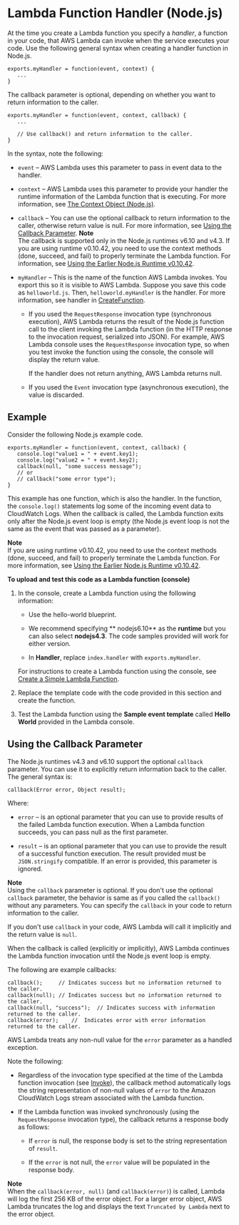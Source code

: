 # Lambda Function Handler \(Node\.js\)<a name="nodejs-prog-model-handler"></a>

 At the time you create a Lambda function you specify a *handler*, a function in your code, that AWS Lambda can invoke when the service executes your code\. Use the following general syntax when creating a handler function in Node\.js\. 

```
exports.myHandler = function(event, context) {
   ...
}
```

The callback parameter is optional, depending on whether you want to return information to the caller\.

```
exports.myHandler = function(event, context, callback) {
   ...
   
   // Use callback() and return information to the caller.  
}
```

In the syntax, note the following:

+ `event` – AWS Lambda uses this parameter to pass in event data to the handler\.

+ `context` – AWS Lambda uses this parameter to provide your handler the runtime information of the Lambda function that is executing\. For more information, see [The Context Object \(Node\.js\)](nodejs-prog-model-context.md)\.

+ `callback` – You can use the optional callback to return information to the caller, otherwise return value is null\. For more information, see [Using the Callback Parameter](#nodejs-prog-model-handler-callback)\.
**Note**  
The callback is supported only in the Node\.js runtimes v6\.10 and v4\.3\. If you are using runtime v0\.10\.42, you need to use the context methods \(done, succeed, and fail\) to properly terminate the Lambda function\. For information, see [Using the Earlier Node\.js Runtime v0\.10\.42](nodejs-prog-model-using-old-runtime.md)\.

+ `myHandler` – This is the name of the function AWS Lambda invokes\. You export this so it is visible to AWS Lambda\.  Suppose you save this code as `helloworld.js`\. Then, `helloworld.myHandler` is the handler\. For more information, see handler in [CreateFunction](API_CreateFunction.md)\.

  + If you used the `RequestResponse` invocation type \(synchronous execution\), AWS Lambda returns the result of the Node\.js function call to the client invoking the Lambda function \(in the HTTP response to the invocation request, serialized into JSON\)\. For example, AWS Lambda console uses the `RequestResponse` invocation type, so when you test invoke the function using the console, the console will display the return value\.

    If the handler does not return anything, AWS Lambda returns null\.

  + If you used the `Event` invocation type \(asynchronous execution\), the value is discarded\.

## Example<a name="nodejs-prog-model-handler-example"></a>

Consider the following Node\.js example code\. 

```
exports.myHandler = function(event, context, callback) {
   console.log("value1 = " + event.key1);
   console.log("value2 = " + event.key2);  
   callback(null, "some success message");
   // or 
   // callback("some error type"); 
}
```

This example has one function, which is also the handler\. In the function, the `console.log()` statements log some of the incoming event data to CloudWatch Logs\. When the callback is called, the Lambda function exits only after the Node\.js event loop is empty \(the Node\.js event loop is not the same as the event that was passed as a parameter\)\. 

**Note**  
If you are using runtime v0\.10\.42, you need to use the context methods \(done, succeed, and fail\) to properly terminate the Lambda function\. For more information, see [Using the Earlier Node\.js Runtime v0\.10\.42](nodejs-prog-model-using-old-runtime.md)\.

**To upload and test this code as a Lambda function \(console\)**

1. In the console, create a Lambda function using the following information:

   + Use the hello\-world blueprint\. 

   + We recommend specifying ** nodejs6\.10** as the **runtime** but you can also select **nodejs4\.3**\. The code samples provided will work for either version\.

   + In **Handler**, replace `index.handler` with `exports.myHandler`\.

   For instructions to create a Lambda function using the console, see [Create a Simple Lambda Function](get-started-create-function.md)\.

1. Replace the template code with the code provided in this section and create the function\.

1. Test the Lambda function using the **Sample event template** called **Hello World** provided in the Lambda console\. 

## Using the Callback Parameter<a name="nodejs-prog-model-handler-callback"></a>

The Node\.js runtimes v4\.3 and v6\.10 support the optional `callback` parameter\. You can use it to explicitly return information back to the caller\. The general syntax is:

```
callback(Error error, Object result);
```

Where:

+ `error` – is an optional parameter that you can use to provide results of the failed Lambda function execution\. When a Lambda function succeeds, you can pass null as the first parameter\.

+  `result` – is an optional parameter that you can use to provide the result of a successful function execution\. The result provided must be `JSON.stringify` compatible\. If an error is provided, this parameter is ignored\. 

**Note**  
Using the `callback` parameter is optional\. If you don't use the optional `callback` parameter, the behavior is same as if you called the `callback()` without any parameters\. You can specify the `callback` in your code to return information to the caller\. 

If you don't use `callback` in your code, AWS Lambda will call it implicitly and the return value is `null`\.

When the callback is called \(explicitly or implicitly\), AWS Lambda continues the Lambda function invocation until the Node\.js event loop is empty\. 

The following are example callbacks:

```
callback();     // Indicates success but no information returned to the caller.
callback(null); // Indicates success but no information returned to the caller.
callback(null, "success");  // Indicates success with information returned to the caller.
callback(error);    //  Indicates error with error information returned to the caller.
```

AWS Lambda treats any non\-null value for the `error` parameter as a handled exception\. 

Note the following:

+ Regardless of the invocation type specified at the time of the Lambda function invocation \(see [Invoke](API_Invoke.md)\), the callback method automatically logs the string representation of non\-null values of `error` to the Amazon CloudWatch Logs stream associated with the Lambda function\. 

+ If the Lambda function was invoked synchronously \(using the `RequestResponse` invocation type\), the callback returns a response body as follows:

  + If `error` is null, the response body is set to the string representation of `result`\. 

  + If the `error` is not null, the `error` value will be populated in the response body\. 

**Note**  
When the `callback(error, null)` \(and `callback(error)`\) is called, Lambda will log the first 256 KB of the error object\. For a larger error object, AWS Lambda truncates the log and displays the text `Truncated by Lambda` next to the error object\.